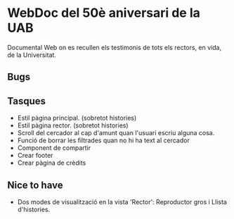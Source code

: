# WebDoc del 50è aniversari de la UAB

Documental Web on es recullen els testimonis de tots els rectors, en vida, de la Universitat.

## Bugs

## Tasques

- Estil pàgina principal. (sobretot histories)
- Estil pàgina rector. (sobretot histories)
- Scroll del cercador al cap d'amunt quan l'usuari escriu alguna cosa.
- Funció de borrar les filtrades quan no hi ha text al cercador
- Component de compartir
- Crear footer
- Crear pàgina de crèdits

## Nice to have

- Dos modes de visualització en la vista 'Rector': Reproductor gros i Llista d'histories.